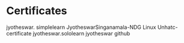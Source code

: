 # Certificates
jyotheswar. simplelearn
JyotheswarSinganamala-NDG Linux Unhatc-certificate
jyotheswar.sololearn
jyotheswar github
